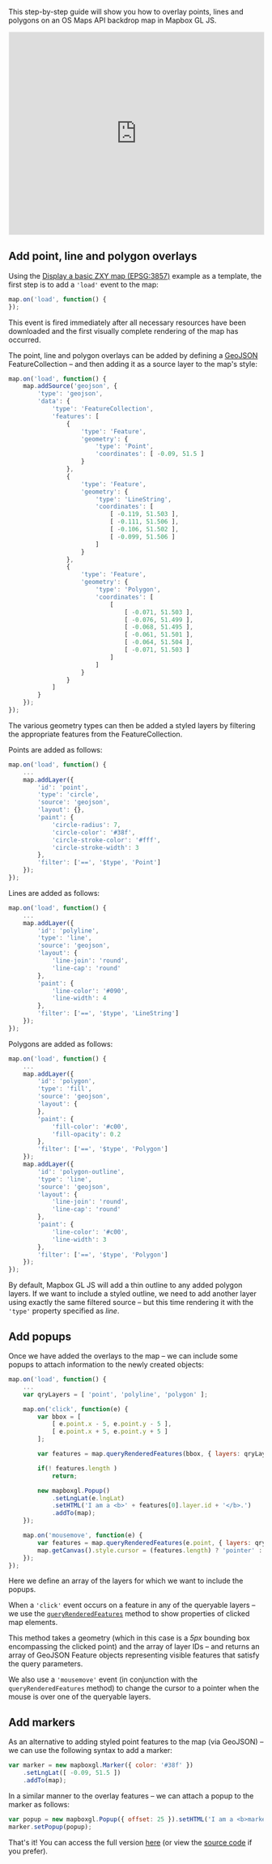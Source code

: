 This step-by-step guide will show you how to overlay points, lines and polygons on an OS Maps API backdrop map in Mapbox GL JS.

<p><iframe style="width:100%;height:400px;max-width:1200px;border:1px solid #f5f5f5;" src="https://labs.os.uk/public/os-data-hub-tutorials/dist/quick-start/mapbox-gl-js-adding-overlays.php?auth=" title="Adding Overlays"></iframe></p>

## Add point, line and polygon overlays

Using the [Display a basic ZXY map (EPSG:3857)](https://labs.os.uk/public/os-data-hub-examples/os-maps-api/zxy-3857-basic-map) example as a template, the first step is to add a `'load'` event to the map:

```js
map.on('load', function() {
});
```

This event is fired immediately after all necessary resources have been downloaded and the first visually complete rendering of the map has occurred.

The point, line and polygon overlays can be added by defining a [GeoJSON](https://geojson.org/) FeatureCollection &ndash; and then adding it as a source layer to the map's style:

```js
map.on('load', function() {
    map.addSource('geojson', {
        'type': 'geojson',
        'data': {
            'type': 'FeatureCollection',
            'features': [
                {
                    'type': 'Feature',
                    'geometry': {
                        'type': 'Point',
                        'coordinates': [ -0.09, 51.5 ]
                    }
                },
                {
                    'type': 'Feature',
                    'geometry': {
                        'type': 'LineString',
                        'coordinates': [
                            [ -0.119, 51.503 ],
                            [ -0.111, 51.506 ],
                            [ -0.106, 51.502 ],
                            [ -0.099, 51.506 ]
                        ]
                    }
                },
                {
                    'type': 'Feature',
                    'geometry': {
                        'type': 'Polygon',
                        'coordinates': [
                            [
                                [ -0.071, 51.503 ],
                                [ -0.076, 51.499 ],
                                [ -0.068, 51.495 ],
                                [ -0.061, 51.501 ],
                                [ -0.064, 51.504 ],
                                [ -0.071, 51.503 ]
                            ]
                        ]
                    }
                }
            ]
        }
    });
});
```

The various geometry types can then be added a styled layers by filtering the appropriate features from the FeatureCollection.

Points are added as follows:

```js
map.on('load', function() {
    ...
    map.addLayer({
        'id': 'point',
        'type': 'circle',
        'source': 'geojson',
        'layout': {},
        'paint': {
            'circle-radius': 7,
            'circle-color': '#38f',
            'circle-stroke-color': '#fff',
            'circle-stroke-width': 3
        },
        'filter': ['==', '$type', 'Point']
    });
});
```

Lines are added as follows:

```js
map.on('load', function() {
    ...
    map.addLayer({
        'id': 'polyline',
        'type': 'line',
        'source': 'geojson',
        'layout': {
            'line-join': 'round',
            'line-cap': 'round'
        },
        'paint': {
            'line-color': '#090',
            'line-width': 4
        },
        'filter': ['==', '$type', 'LineString']
    });
});
```

Polygons are added as follows:

```js
map.on('load', function() {
    ...
    map.addLayer({
        'id': 'polygon',
        'type': 'fill',
        'source': 'geojson',
        'layout': {
        },
        'paint': {
            'fill-color': '#c00',
            'fill-opacity': 0.2
        },
        'filter': ['==', '$type', 'Polygon']
    });
    map.addLayer({
        'id': 'polygon-outline',
        'type': 'line',
        'source': 'geojson',
        'layout': {
            'line-join': 'round',
            'line-cap': 'round'
        },
        'paint': {
            'line-color': '#c00',
            'line-width': 3
        },
        'filter': ['==', '$type', 'Polygon']
    });
});
```

By default, Mapbox GL JS will add a thin outline to any added polygon layers. If we want to include a styled outline, we need to add another layer using exactly the same filtered source &ndash; but this time rendering it with the `'type'` property specified as *line*.

## Add popups

Once we have added the overlays to the map &ndash; we can include some popups to attach information to the newly created objects:

```js
map.on('load', function() {
    ...
    var qryLayers = [ 'point', 'polyline', 'polygon' ];

    map.on('click', function(e) {
        var bbox = [
            [ e.point.x - 5, e.point.y - 5 ],
            [ e.point.x + 5, e.point.y + 5 ]
        ];

        var features = map.queryRenderedFeatures(bbox, { layers: qryLayers });

        if(! features.length )
            return;

        new mapboxgl.Popup()
            .setLngLat(e.lngLat)
            .setHTML('I am a <b>' + features[0].layer.id + '</b>.')
            .addTo(map);
    });

    map.on('mousemove', function(e) {
        var features = map.queryRenderedFeatures(e.point, { layers: qryLayers });
        map.getCanvas().style.cursor = (features.length) ? 'pointer' : '';
    });
});
```

Here we define an array of the layers for which we want to include the popups.

When a `'click'` event occurs on a feature in any of the queryable layers &ndash; we use the  [`queryRenderedFeatures`](https://docs.mapbox.com/mapbox-gl-js/api/#map#queryrenderedfeatures) method to show properties of clicked map elements.

This method takes a geometry (which in this case is a *5px* bounding box encompassing the clicked point) and the array of layer IDs &ndash; and returns an array of GeoJSON Feature objects representing visible features that satisfy the query parameters.

We also use a `'mousemove'` event (in conjunction with the `queryRenderedFeatures` method) to change the cursor to a pointer when the mouse is over one of the queryable layers.

## Add markers

As an alternative to adding styled point features to the map (via GeoJSON) &ndash; we can use the following syntax to add a marker:

```js
var marker = new mapboxgl.Marker({ color: '#38f' })
    .setLngLat([ -0.09, 51.5 ])
    .addTo(map);
```

In a similar manner to the overlay features &ndash; we can attach a popup to the marker as follows:

```js
var popup = new mapboxgl.Popup({ offset: 25 }).setHTML('I am a <b>marker</b>.');
marker.setPopup(popup);
```

That's it! You can access the full version [here](https://labs.os.uk/public/os-data-hub-tutorials/dist/quick-start/mapbox-gl-js-adding-overlays.php?auth=) (or view the [source code](https://labs.os.uk/public/os-data-hub-tutorials/dist/quick-start/source-view.html#mapbox-gl-js-adding-overlays) if you prefer).
